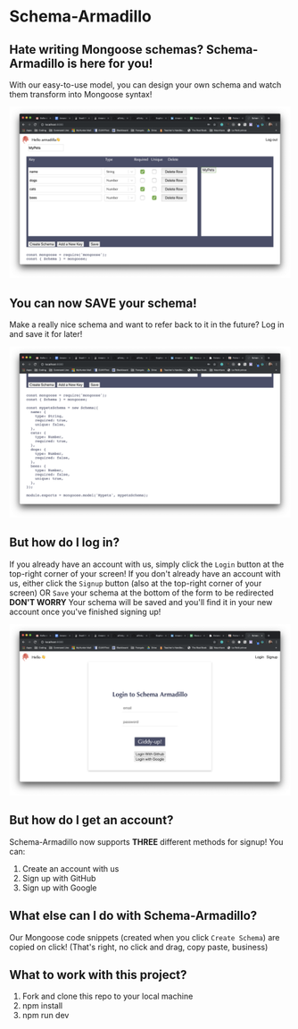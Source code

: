 # Schema-Armadillo

## Hate writing Mongoose schemas? Schema-Armadillo is here for you!
With our easy-to-use model, you can design your own schema and watch them transform into Mongoose syntax!

![Image of App](screenshots/img2.png)

## You can now SAVE your schema!
Make a really nice schema and want to refer back to it in the future? Log in and save it for later!

![Image of Schema](screenshots/img3.png)

## But how do I log in?
If you already have an account with us, simply click the `Login` button at the top-right corner of your screen!
If you don't already have an account with us, either click the `Signup` button (also at the top-right corner of your screen) OR `Save` your schema at the bottom of the form to be redirected
**DON'T WORRY** Your schema will be saved and you'll find it in your new account once you've finished signing up!

![Image of Login](screenshots/img1.png)

## But how do I get an account?
Schema-Armadillo now supports **THREE** different methods for signup!
You can:
1) Create an account with us
2) Sign up with GitHub
3) Sign up with Google

## What else can I do with Schema-Armadillo?
Our Mongoose code snippets (created when you click `Create Schema`) are copied on click! (That's right, no click and drag, copy paste, business)

## What to work with this project?
1) Fork and clone this repo to your local machine
2) npm install
3) npm run dev
